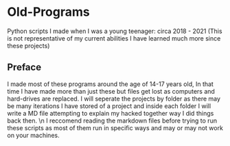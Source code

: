 # Old-Programs
Python scripts I made when I was a young teenager: circa 2018 - 2021
(This is not representative of my current abilities I have learned much more since these projects)

## Preface
I made most of these programs around the age of 14-17 years old, In that time I have made more than just these but files
get lost as computers and hard-drives are replaced. I will seperate the projects by folder as there may be many iterations
I have stored of a project and inside each folder I will write a MD file attempting to explain my hacked together way I
did things back then. \n 
I reccomend reading the markdown files before trying to run these scripts as most of them run in specific ways and may or may not work on your machines.
